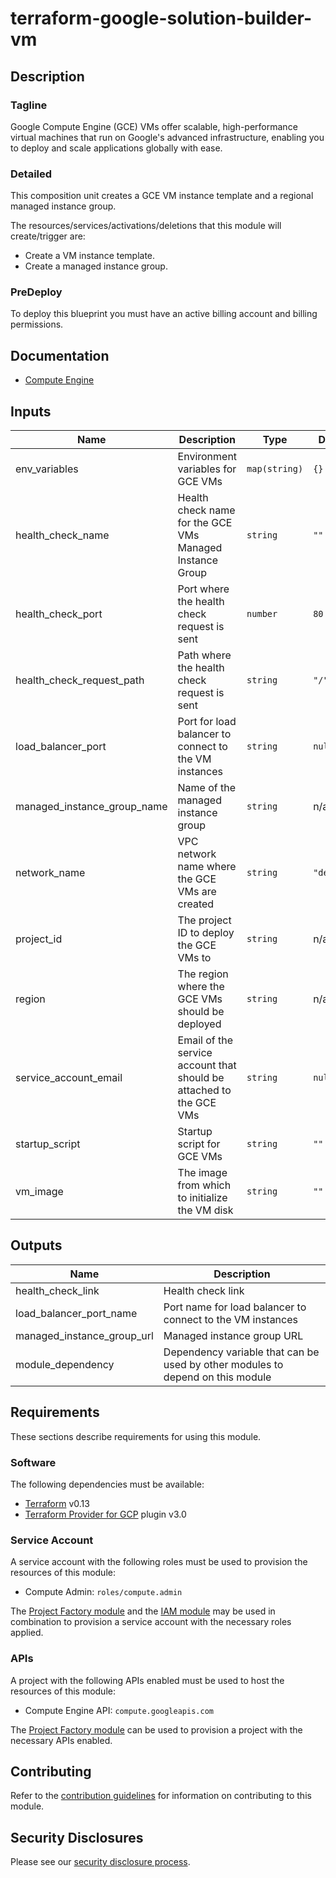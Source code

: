 # terraform-google-solution-builder-vm

## Description
### Tagline
Google Compute Engine (GCE) VMs offer scalable, high-performance virtual machines that run on Google's advanced infrastructure, enabling you to deploy and scale applications globally with ease.

### Detailed
This composition unit creates a GCE VM instance template and a regional managed instance group.

The resources/services/activations/deletions that this module will create/trigger are:

- Create a VM instance template.
- Create a managed instance group.

### PreDeploy
To deploy this blueprint you must have an active billing account and billing permissions.

## Documentation
- [Compute Engine](https://cloud.google.com/compute/docs/instances)

<!-- BEGINNING OF PRE-COMMIT-TERRAFORM DOCS HOOK -->
## Inputs

| Name | Description | Type | Default | Required |
|------|-------------|------|---------|:--------:|
| env\_variables | Environment variables for GCE VMs | `map(string)` | `{}` | no |
| health\_check\_name | Health check name for the GCE VMs Managed Instance Group | `string` | `""` | no |
| health\_check\_port | Port where the health check request is sent | `number` | `80` | no |
| health\_check\_request\_path | Path where the health check request is sent | `string` | `"/"` | no |
| load\_balancer\_port | Port for load balancer to connect to the VM instances | `string` | `null` | no |
| managed\_instance\_group\_name | Name of the managed instance group | `string` | n/a | yes |
| network\_name | VPC network name where the GCE VMs are created | `string` | `"default"` | no |
| project\_id | The project ID to deploy the GCE VMs to | `string` | n/a | yes |
| region | The region where the GCE VMs should be deployed | `string` | n/a | yes |
| service\_account\_email | Email of the service account that should be attached to the GCE VMs | `string` | `null` | no |
| startup\_script | Startup script for GCE VMs | `string` | `""` | no |
| vm\_image | The image from which to initialize the VM disk | `string` | `""` | no |

## Outputs

| Name | Description |
|------|-------------|
| health\_check\_link | Health check link |
| load\_balancer\_port\_name | Port name for load balancer to connect to the VM instances |
| managed\_instance\_group\_url | Managed instance group URL |
| module\_dependency | Dependency variable that can be used by other modules to depend on this module |

<!-- END OF PRE-COMMIT-TERRAFORM DOCS HOOK -->

## Requirements

These sections describe requirements for using this module.

### Software

The following dependencies must be available:

- [Terraform][terraform] v0.13
- [Terraform Provider for GCP][terraform-provider-gcp] plugin v3.0

### Service Account

A service account with the following roles must be used to provision
the resources of this module:

- Compute Admin: `roles/compute.admin`

The [Project Factory module][project-factory-module] and the
[IAM module][iam-module] may be used in combination to provision a
service account with the necessary roles applied.

### APIs

A project with the following APIs enabled must be used to host the
resources of this module:

- Compute Engine API: `compute.googleapis.com`

The [Project Factory module][project-factory-module] can be used to
provision a project with the necessary APIs enabled.

## Contributing

Refer to the [contribution guidelines](./CONTRIBUTING.md) for
information on contributing to this module.

[iam-module]: https://registry.terraform.io/modules/terraform-google-modules/iam/google
[project-factory-module]: https://registry.terraform.io/modules/terraform-google-modules/project-factory/google
[terraform-provider-gcp]: https://www.terraform.io/docs/providers/google/index.html
[terraform]: https://www.terraform.io/downloads.html

## Security Disclosures

Please see our [security disclosure process](./SECURITY.md).
